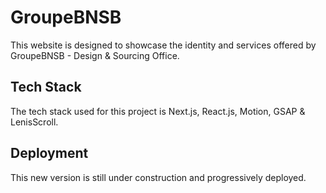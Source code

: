 # GroupeBNSB

This website is designed to showcase the identity and services offered by GroupeBNSB - Design & Sourcing Office. 

## Tech Stack
The tech stack used for this project is Next.js, React.js, Motion, GSAP & LenisScroll.

## Deployment
This new version is still under construction and progressively deployed.
